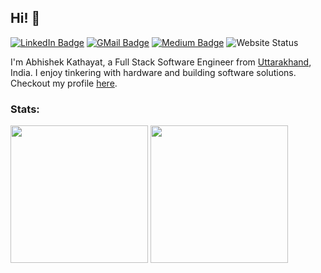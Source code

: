 ## Hi! 👋

[![LinkedIn Badge](https://img.shields.io/badge/LinkedIn-0077B5?style=for-the-badge&logo=linkedin&logoColor=white)](https://www.linkedin.com/in/abhishek-kathayat/)
[![GMail Badge](https://img.shields.io/badge/Gmail-D14836?style=for-the-badge&logo=gmail&logoColor=white)](mailto:abhishekkathayat25@gmail.com)
[![Medium Badge](https://img.shields.io/badge/Medium-12100E?style=for-the-badge&logo=Medium&logoColor=white)](https://medium.com/@abhishekkathayat)
![Website Status](https://img.shields.io/website?down_color=red&down_message=down&up_color=brightgreen&up_message=up&url=https%3A%2F%2Fabhishek-kathayat.vercel.app%2F&style=for-the-badge)

I'm Abhishek Kathayat, a Full Stack Software Engineer from [Uttarakhand](https://www.google.com/maps/@30.066753,79.0193,7z), India. I enjoy tinkering with hardware and building software solutions. <br/>
Checkout my profile [here](https://abhishek-kathayat.vercel.app).

### Stats:
<p float="left">
<img height="220" src="https://github-readme-stats.vercel.app/api?username=abhishekkathayat&show_icons=true&theme=github_dark&rank_icon=github&hide=contribs&show=prs_merged,prs_merged_percentage"/>
<img height="220" src="https://github-readme-stats.vercel.app/api/top-langs/?username=abhishekkathayat&layout=donut&theme=github_dark&langs_count=5"/>
</p>
